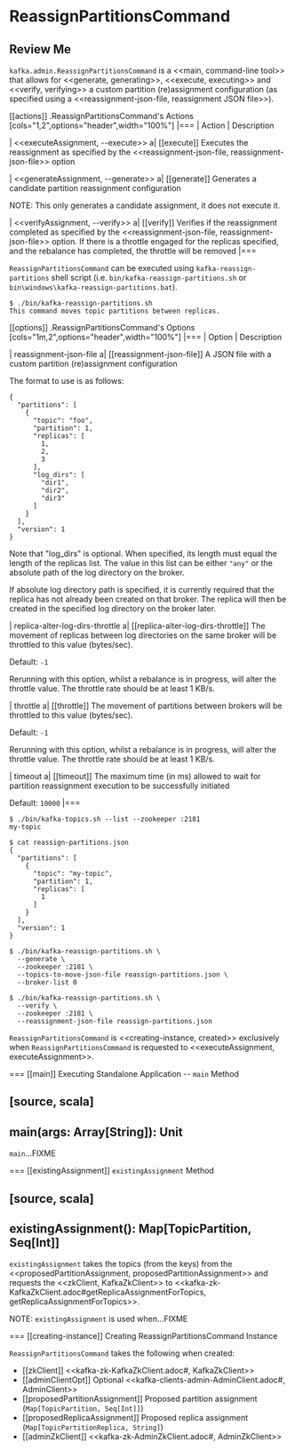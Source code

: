 # ReassignPartitionsCommand

## Review Me

`kafka.admin.ReassignPartitionsCommand` is a <<main, command-line tool>> that allows for <<generate, generating>>, <<execute, executing>> and <<verify, verifying>> a custom partition (re)assignment configuration (as specified using a <<reassignment-json-file, reassignment JSON file>>).

[[actions]]
.ReassignPartitionsCommand's Actions
[cols="1,2",options="header",width="100%"]
|===
| Action
| Description

| <<executeAssignment, --execute>>
a| [[execute]] Executes the reassignment as specified by the <<reassignment-json-file, reassignment-json-file>> option

| <<generateAssignment, --generate>>
a| [[generate]] Generates a candidate partition reassignment configuration

NOTE: This only generates a candidate assignment, it does not execute it.

| <<verifyAssignment, --verify>>
a| [[verify]] Verifies if the reassignment completed as specified by the <<reassignment-json-file, reassignment-json-file>> option. If there is a throttle engaged for the replicas specified, and the rebalance has completed, the throttle will be removed
|===

`ReassignPartitionsCommand` can be executed using `kafka-reassign-partitions` shell script (i.e. `bin/kafka-reassign-partitions.sh` or `bin\windows\kafka-reassign-partitions.bat`).

```
$ ./bin/kafka-reassign-partitions.sh
This command moves topic partitions between replicas.
```

[[options]]
.ReassignPartitionsCommand's Options
[cols="1m,2",options="header",width="100%"]
|===
| Option
| Description

| reassignment-json-file
a| [[reassignment-json-file]] A JSON file with a custom partition (re)assignment configuration

The format to use is as follows:

```
{
  "partitions": [
    {
      "topic": "foo",
      "partition": 1,
      "replicas": [
        1,
        2,
        3
      ],
      "log_dirs": [
        "dir1",
        "dir2",
        "dir3"
      ]
    }
  ],
  "version": 1
}
```

Note that "log_dirs" is optional. When specified, its length must equal the length of the replicas list. The value in this list can be either `"any"` or the absolute path of the log directory on the broker.

If absolute log directory path is specified, it is currently required that the replica has not already been created on that broker. The replica will then be created in the specified log directory on the broker later.

| replica-alter-log-dirs-throttle
a| [[replica-alter-log-dirs-throttle]] The movement of replicas between log directories on the same broker will be throttled to this value (bytes/sec).

Default: `-1`

Rerunning with this option, whilst a rebalance is in progress, will alter the throttle value. The throttle rate should be at least 1 KB/s.

| throttle
a| [[throttle]] The movement of partitions between brokers will be throttled to this value (bytes/sec).

Default: `-1`

Rerunning with this option, whilst a rebalance is in progress, will alter the throttle value. The throttle rate should be at least 1 KB/s.

| timeout
a| [[timeout]] The maximum time (in ms) allowed to wait for partition reassignment execution to be successfully initiated

Default: `10000`
|===

```
$ ./bin/kafka-topics.sh --list --zookeeper :2181
my-topic

$ cat reassign-partitions.json
{
  "partitions": [
    {
      "topic": "my-topic",
      "partition": 1,
      "replicas": [
        1
      ]
    }
  ],
  "version": 1
}

$ ./bin/kafka-reassign-partitions.sh \
  --generate \
  --zookeeper :2181 \
  --topics-to-move-json-file reassign-partitions.json \
  --broker-list 0

$ ./bin/kafka-reassign-partitions.sh \
  --verify \
  --zookeeper :2181 \
  --reassignment-json-file reassign-partitions.json
```

`ReassignPartitionsCommand` is <<creating-instance, created>> exclusively when `ReassignPartitionsCommand` is requested to <<executeAssignment, executeAssignment>>.

=== [[main]] Executing Standalone Application -- `main` Method

[source, scala]
----
main(args: Array[String]): Unit
----

`main`...FIXME

=== [[existingAssignment]] `existingAssignment` Method

[source, scala]
----
existingAssignment(): Map[TopicPartition, Seq[Int]]
----

`existingAssignment` takes the topics (from the keys) from the <<proposedPartitionAssignment, proposedPartitionAssignment>> and requests the <<zkClient, KafkaZkClient>> to <<kafka-zk-KafkaZkClient.adoc#getReplicaAssignmentForTopics, getReplicaAssignmentForTopics>>.

NOTE: `existingAssignment` is used when...FIXME

=== [[creating-instance]] Creating ReassignPartitionsCommand Instance

`ReassignPartitionsCommand` takes the following when created:

* [[zkClient]] <<kafka-zk-KafkaZkClient.adoc#, KafkaZkClient>>
* [[adminClientOpt]] Optional <<kafka-clients-admin-AdminClient.adoc#, AdminClient>>
* [[proposedPartitionAssignment]] Proposed partition assignment (`Map[TopicPartition, Seq[Int]]`)
* [[proposedReplicaAssignment]] Proposed replica assignment (`Map[TopicPartitionReplica, String]`)
* [[adminZkClient]] <<kafka-zk-AdminZkClient.adoc#, AdminZkClient>>
